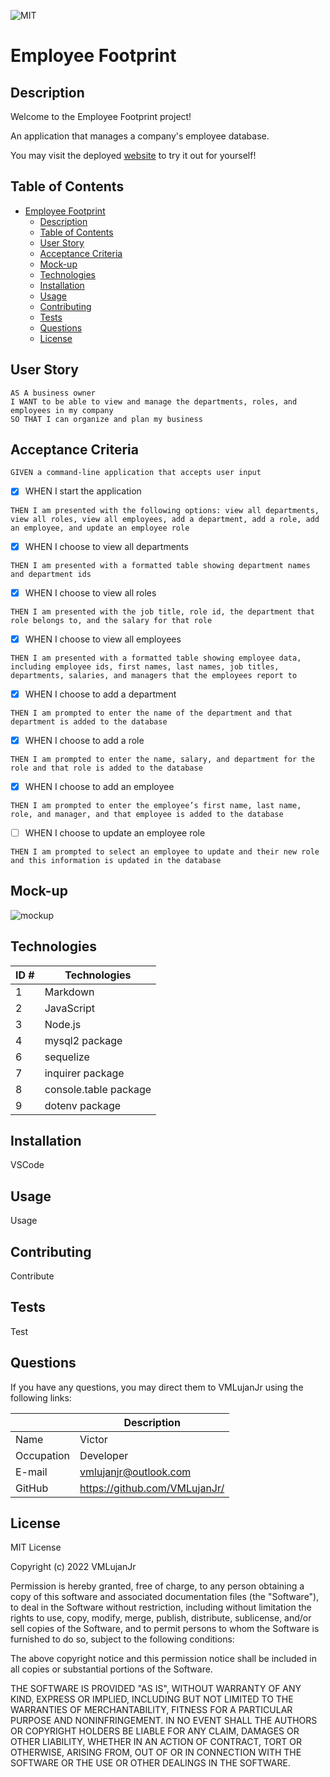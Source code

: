 ![MIT](https://img.shields.io/badge/License-MIT-blue)
# Employee Footprint

## Description

Welcome to the Employee Footprint project!

An application that manages a company's employee database.

You may visit the deployed [website](https://shielded-shelf-02439.herokuapp.com/) to try it out for yourself!

## Table of Contents

- [Employee Footprint](#employee-footprint)
  - [Description](#description)
  - [Table of Contents](#table-of-contents)
  - [User Story](#user-story)
  - [Acceptance Criteria](#acceptance-criteria)
  - [Mock-up](#mock-up)
  - [Technologies](#technologies)
  - [Installation](#installation)
  - [Usage](#usage)
  - [Contributing](#contributing)
  - [Tests](#tests)
  - [Questions](#questions)
  - [License](#license)

## User Story

~~~
AS A business owner
I WANT to be able to view and manage the departments, roles, and employees in my company
SO THAT I can organize and plan my business
~~~

## Acceptance Criteria

~~~
GIVEN a command-line application that accepts user input
~~~

- [x] WHEN I start the application
~~~
THEN I am presented with the following options: view all departments, view all roles, view all employees, add a department, add a role, add an employee, and update an employee role
~~~

- [x] WHEN I choose to view all departments
~~~
THEN I am presented with a formatted table showing department names and department ids
~~~

- [x] WHEN I choose to view all roles
~~~
THEN I am presented with the job title, role id, the department that role belongs to, and the salary for that role
~~~

- [x] WHEN I choose to view all employees
~~~
THEN I am presented with a formatted table showing employee data, including employee ids, first names, last names, job titles, departments, salaries, and managers that the employees report to
~~~

- [x] WHEN I choose to add a department
~~~
THEN I am prompted to enter the name of the department and that department is added to the database
~~~

- [x] WHEN I choose to add a role
~~~
THEN I am prompted to enter the name, salary, and department for the role and that role is added to the database
~~~

- [x] WHEN I choose to add an employee
~~~
THEN I am prompted to enter the employee’s first name, last name, role, and manager, and that employee is added to the database
~~~

- [ ] WHEN I choose to update an employee role
~~~
THEN I am prompted to select an employee to update and their new role and this information is updated in the database
~~~

## Mock-up

![mockup](./public/assets/images/mock-up.gif)

## Technologies
| ID # | Technologies |
| --- | --- |
| 1 | Markdown |
| 2 | JavaScript |
| 3 | Node.js |
| 4 | mysql2 package |
| 6 | sequelize |
| 7 | inquirer package |
| 8 | console.table package |
| 9 | dotenv package |

## Installation

VSCode

## Usage

Usage

## Contributing

Contribute

## Tests

Test

## Questions

If you have any questions, you may direct them to VMLujanJr using the following links:

| | Description |
| --- | --- |
| Name | Victor |
| Occupation | Developer |
| E-mail | <vmlujanjr@outlook.com> |
| GitHub | <https://github.com/VMLujanJr/> |

## License

MIT License

Copyright (c) 2022 VMLujanJr

Permission is hereby granted, free of charge, to any person obtaining a copy
of this software and associated documentation files (the "Software"), to deal
in the Software without restriction, including without limitation the rights
to use, copy, modify, merge, publish, distribute, sublicense, and/or sell
copies of the Software, and to permit persons to whom the Software is
furnished to do so, subject to the following conditions:

The above copyright notice and this permission notice shall be included in all
copies or substantial portions of the Software.

THE SOFTWARE IS PROVIDED "AS IS", WITHOUT WARRANTY OF ANY KIND, EXPRESS OR
IMPLIED, INCLUDING BUT NOT LIMITED TO THE WARRANTIES OF MERCHANTABILITY,
FITNESS FOR A PARTICULAR PURPOSE AND NONINFRINGEMENT. IN NO EVENT SHALL THE
AUTHORS OR COPYRIGHT HOLDERS BE LIABLE FOR ANY CLAIM, DAMAGES OR OTHER
LIABILITY, WHETHER IN AN ACTION OF CONTRACT, TORT OR OTHERWISE, ARISING FROM,
OUT OF OR IN CONNECTION WITH THE SOFTWARE OR THE USE OR OTHER DEALINGS IN THE
SOFTWARE.